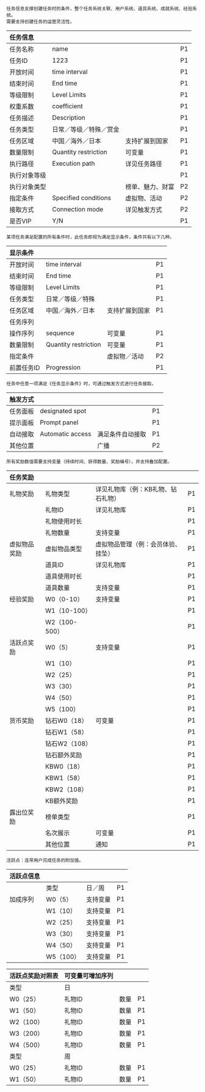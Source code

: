 ```
任务信息支撑创建任务时的条件，整个任务系统关联、用户系统、道具系统、成就系统、经验系统。
需要支持创建任务的运营灵活性。
```

| 任务信息 |  |  |  |
| :--- | :--- | :--- | :--- |
| 任务名称 | name |  | P1 |
| 任务ID | 1223 |  | P1 |
| 开放时间 | time interval |  | P1 |
| 结束时间 | End time |  | P1 |
| 等级限制 | Level Limits |  | P1 |
| 权重系数 | coefficient |  | P1 |
| 任务描述 | Description |  | P1 |
| 任务类型 | 日常／等级／特殊／赏金 |  | P1 |
| 任务区域 | 中国／海外／日本 | 支持扩展到国家 | P1 |
| 数量限制 | Quantity restriction | 可变量 | P1 |
| 执行路径 | Execution path | 详见任务路径 | P1 |
| 执行对象等级 |  |  | P1 |
| 执行对象类型 |  | 榜单、魅力、财富 | P2 |
| 指定条件 | Specified conditions | 虚拟物、活动 | P2 |
| 接取方式 | Connection mode | 详见触发方式 | P2 |
| 是否VIP | Y/N |  | P1 |

```
某项任务满足配置的所有条件时，此任务即视为满足显示条件，条件共有以下几种。
```

| 显示条件 |  |  |  |
| :--- | :--- | :--- | :--- |
| 开放时间 | time interval |  | P1 |
| 结束时间 | End time |  | P1 |
| 等级限制 | Level Limits |  | P1 |
| 任务类型 | 日常／等级／特殊 |  | P1 |
| 任务区域 | 中国／海外／日本 | 支持扩展到国家 | P1 |
| 任务序列 |  |  |  |
| 操作序列 | sequence | 可变量 | P1 |
| 数量限制 | Quantity restriction | 可变量 | P1 |
| 指定条件 |  | 虚拟物／活动 | P2 |
| 前置任务ID | Progression |  | P1 |

```
任务中任意一项满足《任务显示条件》时，可通过触发方式进行任务接取。
```

| 触发方式 |  |  |  |
| :--- | :--- | :--- | :--- |
| 任务面板 | designated spot |  | P1 |
| 提示面板 | Prompt panel |  | P1 |
| 自动接取 | Automatic access | 满足条件自动接取 | P1 |
| 其他位置 |  | 广播 | P2 |

```
所有奖励数值需要支持变量（持续时间、获得数量、奖励编号），并支持叠加配置。
```

| 任务奖励 |  |  |  |
| :--- | :--- | :--- | :--- |
| 礼物奖励 | 礼物类型 | 详见礼物库（例：KB礼物、钻石礼物） | P1 |
|  | 礼物ID | 详见礼物库 | P1 |
|  | 礼物使用时长 |  | P1 |
|  | 礼物数量 | 支持变量 | P1 |
| 虚拟物品奖励 | 虚拟物品类型 | 虚拟物品管理（例：会员体验、挂坠） | P1 |
|  | 道具ID | 详见礼物库 | P1 |
|  | 道具使用时长 |  | P1 |
|  | 道具数量 | 支持变量 | P1 |
| 经验奖励 | W0（0-10） | 支持变量 | P1 |
|  | W1（10-100） |  | P1 |
|  | W2（100-500） |  | P1 |
| 活跃点奖励 | W0（5） | 支持变量 | P1 |
|  | W1（10） |  | P1 |
|  | W2（25） |  | P1 |
|  | W3（30） |  | P1 |
|  | W4（50） |  | P1 |
|  | W5（100） |  | P1 |
| 货币奖励 | 钻石W0（18） | 可变量 | P1 |
|  | 钻石W1（58） |  | P1 |
|  | 钻石W2（108） |  | P1 |
|  | 钻石额外奖励 |  | P1 |
|  | KBW0（18） |  | P1 |
|  | KBW1（58） |  | P1 |
|  | KBW2（108） |  | P1 |
|  | KB额外奖励 |  | P1 |
| 露出位奖励 | 榜单类型 |  | P1 |
|  | 名次展示 | 可变量 | P1 |
|  | 其他位置 | 通知 | P1 |

```
活跃点：连带用户完成任务的附加值。
```

| 活跃点信息 |  |  |  |
| :--- | :--- | :--- | :--- |
|  | 类型 | 日／周 | P1 |
| 加成序列 | W0（5） | 支持变量 | P1 |
|  | W1（10） | 支持变量 | P1 |
|  | W2（25） | 支持变量 | P1 |
|  | W3（30） | 支持变量 | P1 |
|  | W4（50） | 支持变量 | P1 |
|  | W5（100） | 支持变量 | P1 |

| 活跃点奖励对照表 | 可变量可增加序列 |  |  |
| :--- | :--- | :--- | :--- |
| 类型 | 日 |  |  |
| W0（25） | 礼物ID | 数量 | P1 |
| W1（50） | 礼物ID | 数量 | P1 |
| W2（100） | 礼物ID | 数量 | P1 |
| W3（200） | 礼物ID | 数量 | P1 |
| W4（500） | 礼物ID | 数量 | P1 |
| 类型 | 周 |  |  |
| W0（25） | 礼物ID | 数量 | P1 |
| W1（50） | 礼物ID | 数量 | P1 |



